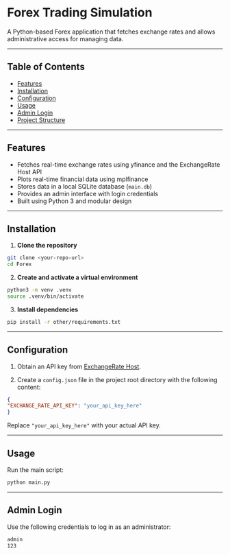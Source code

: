 # Forex Trading Simulation


A Python-based Forex application that fetches exchange rates and allows administrative access for managing data.


---


## Table of Contents


- [Features](#features)
- [Installation](#installation)
- [Configuration](#configuration)
- [Usage](#usage)
- [Admin Login](#admin-login)
- [Project Structure](#project-structure)


---


## Features


- Fetches real-time exchange rates using yfinance and the ExchangeRate Host API
- Plots real-time financial data using mplfinance
- Stores data in a local SQLite database (`main.db`)
- Provides an admin interface with login credentials
- Built using Python 3 and modular design


---


## Installation


1. **Clone the repository**
```bash
git clone <your-repo-url>
cd Forex
```


2. **Create and activate a virtual environment**
```bash
python3 -m venv .venv
source .venv/bin/activate
```


3. **Install dependencies**
```bash
pip install -r other/requirements.txt
```


---


## Configuration


1. Obtain an API key from [ExchangeRate Host](https://exchangerate.host/#/).


2. Create a `config.json` file in the project root directory with the following content:


```json
{
"EXCHANGE_RATE_API_KEY": "your_api_key_here"
}
```


Replace `"your_api_key_here"` with your actual API key.


---


## Usage


Run the main script:


```bash
python main.py
```


---


## Admin Login


Use the following credentials to log in as an administrator:

```bash
admin
123
```
